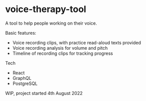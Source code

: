 # voice-therapy-tool
A tool to help people working on their voice.

Basic features:
- Voice recording clips, with practice read-aloud texts provided
- Voice recording analysis for volume and pitch
- Timeline of recording clips for tracking progress

Tech
- React
- GraphQL
- PostgreSQL

WIP, project started 4th August 2022
